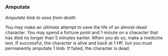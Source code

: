 
### Amputate

_Amputate limb to save from death_

You may make an ultimate attempt to save the life of an almost-dead character. You may spend a fortune point and 1 minute on a character that has died no longer than 5 minutes earlier. When you do so, make a medicine test. If successful, the character is alive and back at 1 HP, but you must permanently amputate 1 limb. If failed, the character is dead.

